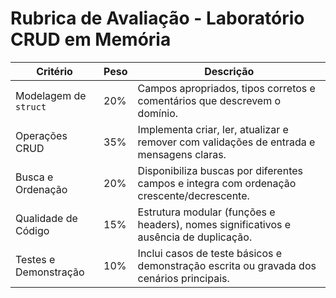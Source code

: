 # Rubrica de Avaliação - Laboratório CRUD em Memória

| Critério | Peso | Descrição |
| --- | --- | --- |
| Modelagem de `struct` | 20% | Campos apropriados, tipos corretos e comentários que descrevem o domínio. |
| Operações CRUD | 35% | Implementa criar, ler, atualizar e remover com validações de entrada e mensagens claras. |
| Busca e Ordenação | 20% | Disponibiliza buscas por diferentes campos e integra com ordenação crescente/decrescente. |
| Qualidade de Código | 15% | Estrutura modular (funções e headers), nomes significativos e ausência de duplicação. |
| Testes e Demonstração | 10% | Inclui casos de teste básicos e demonstração escrita ou gravada dos cenários principais. |
